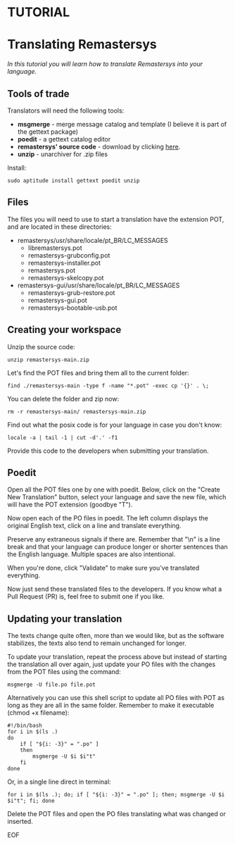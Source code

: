 # TUTORIAL
# Translating Remastersys

*In this tutorial you will learn how to translate Remastersys into your language.*

## Tools of trade

Translators will need the following tools:

* __msgmerge__ - merge message catalog and template (I believe it is part of the gettext package)
* __poedit__ - a gettext catalog editor
* __remastersys' source code__ - download by clicking [here](https://github.com/nerun/remastersys/archive/refs/heads/main.zip).
* __unzip__ - unarchiver for .zip files

Install:

```shell
sudo aptitude install gettext poedit unzip
```

## Files

The files you will need to use to start a translation have the extension POT, and are located in these directories:

* remastersys/usr/share/locale/pt\_BR/LC\_MESSAGES
   * libremastersys.pot
   * remastersys-grubconfig.pot
   * remastersys-installer.pot
   * remastersys.pot
   * remastersys-skelcopy.pot
* remastersys-gui/usr/share/locale/pt\_BR/LC\_MESSAGES
   * remastersys-grub-restore.pot
   * remastersys-gui.pot
   * remastersys-bootable-usb.pot
   
## Creating your workspace

Unzip the source code:

```shell
unzip remastersys-main.zip
```

Let's find the POT files and bring them all to the current folder:

```shell
find ./remastersys-main -type f -name "*.pot" -exec cp '{}' . \;
```

You can delete the folder and zip now:

```shell
rm -r remastersys-main/ remastersys-main.zip
```

Find out what the posix code is for your language in case you don't know:

```shell
locale -a | tail -1 | cut -d'.' -f1
```

Provide this code to the developers when submitting your translation.

## Poedit

Open all the POT files one by one with poedit. Below, click on the "Create New Translation" button, select your language and save the new file, which will have the POT extension (goodbye "T").

Now open each of the PO files in poedit. The left column displays the original English text, click on a line and translate everything.

Preserve any extraneous signals if there are. Remember that "\n" is a line break and that your language can produce longer or shorter sentences than the English language. Multiple spaces are also intentional.

When you're done, click "Validate" to make sure you've translated everything.

Now just send these translated files to the developers. If you know what a Pull Request (PR) is, feel free to submit one if you like.

## Updating your translation

The texts change quite often, more than we would like, but as the software stabilizes, the texts also tend to remain unchanged for longer.

To update your translation, repeat the process above but instead of starting the translation all over again, just update your PO files with the changes from the POT files using the command:

```shell
msgmerge -U file.po file.pot
```

Alternatively you can use this shell script to update all PO files with POT as long as they are all in the same folder. Remember to make it executable (chmod +x filename):

```shell
#!/bin/bash
for i in $(ls .)
do
    if [ "${i: -3}" = ".po" ]
    then
        msgmerge -U $i $i"t"
    fi
done
```

Or, in a single line direct in terminal:

```shell
for i in $(ls .); do; if [ "${i: -3}" = ".po" ]; then; msgmerge -U $i $i"t"; fi; done
```

Delete the POT files and open the PO files translating what was changed or inserted.

EOF